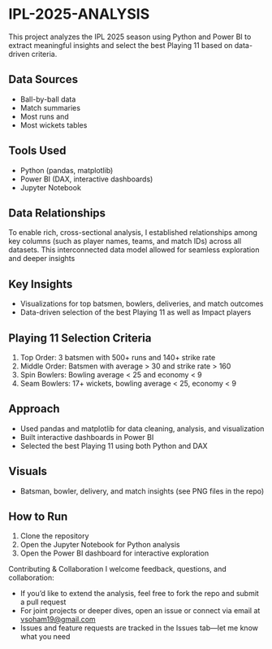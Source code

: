 # IPL-2025-ANALYSIS

This project analyzes the IPL 2025 season using Python and Power BI to extract meaningful insights and select the best Playing 11 based on data-driven criteria.

## Data Sources
- Ball-by-ball data
- Match summaries
- Most runs and 
- Most wickets tables

## Tools Used
- Python (pandas, matplotlib)
- Power BI (DAX, interactive dashboards)
- Jupyter Notebook


## Data Relationships
To enable rich, cross-sectional analysis, I established relationships among key columns (such as player names, teams, and match IDs) across all datasets. This interconnected data model allowed for seamless exploration and deeper insights

## Key Insights
- Visualizations for top batsmen, bowlers, deliveries, and match outcomes
- Data-driven selection of the best Playing 11 as well as Impact players

## Playing 11 Selection Criteria
1. Top Order: 3 batsmen with 500+ runs and 140+ strike rate
2. Middle Order: Batsmen with average > 30 and strike rate > 160
3. Spin Bowlers: Bowling average < 25 and economy < 9
4. Seam Bowlers: 17+ wickets, bowling average < 25, economy < 9

## Approach
- Used pandas and matplotlib for data cleaning, analysis, and visualization
- Built interactive dashboards in Power BI
- Selected the best Playing 11 using both Python and DAX

## Visuals
- Batsman, bowler, delivery, and match insights (see PNG files in the repo)

## How to Run
1. Clone the repository
2. Open the Jupyter Notebook for Python analysis
3. Open the Power BI dashboard for interactive exploration

Contributing & Collaboration
I welcome feedback, questions, and collaboration:
- If you’d like to extend the analysis, feel free to fork the repo and submit a pull request
- For joint projects or deeper dives, open an issue or connect via email at vsoham19@gmail.com
- Issues and feature requests are tracked in the Issues tab—let me know what you need

